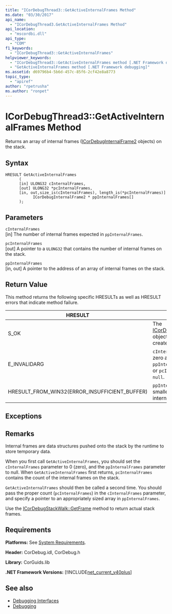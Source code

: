 ```yaml
---
title: "ICorDebugThread3::GetActiveInternalFrames Method"
ms.date: "03/30/2017"
api_name: 
  - "ICorDebugThread3.GetActiveInternalFrames Method"
api_location: 
  - "mscordbi.dll"
api_type: 
  - "COM"
f1_keywords: 
  - "ICorDebugThread3::GetActiveInternalFrames"
helpviewer_keywords: 
  - "ICorDebugThread3::GetActiveInternalFrames method [.NET Framework debugging]"
  - "GetActiveInternalFrames method [.NET Framework debugging]"
ms.assetid: d69796b4-5b6d-457c-85f6-2cf42e8a8773
topic_type: 
  - "apiref"
author: "rpetrusha"
ms.author: "ronpet"
---
```

# ICorDebugThread3::GetActiveInternalFrames Method
Returns an array of internal frames ([ICorDebugInternalFrame2](../../../../docs/framework/unmanaged-api/debugging/icordebuginternalframe2-interface.md) objects) on the stack.  
  
## Syntax  
  
```  
HRESULT GetActiveInternalFrames  
      (  
      [in] ULONG32 cInternalFrames,  
      [out] ULONG32 *pcInternalFrames,  
      [in, out,size_is(cInternalFrames), length_is(*pcInternalFrames)]  
            ICorDebugInternalFrame2 * ppInternalFrames[]  
      );  
```  
  
## Parameters  
 `cInternalFrames`  
 [in] The number of internal frames expected in `ppInternalFrames`.  
  
 `pcInternalFrames`  
 [out] A pointer to a `ULONG32` that contains the number of internal frames on the stack.  
  
 `ppInternalFrames`  
 [in, out] A pointer to the address of an array of internal frames on the stack.  
  
## Return Value  
 This method returns the following specific HRESULTs as well as HRESULT errors that indicate method failure.  
  
|HRESULT|Description|  
|-------------|-----------------|  
|S_OK|The [ICorDebugInternalFrame2](../../../../docs/framework/unmanaged-api/debugging/icordebuginternalframe2-interface.md) object was successfully created.|  
|E_INVALIDARG|`cInternalFrames` is not zero and `ppInternalFrames` is `null`, or `pcInternalFrames` is `null`.|  
|HRESULT_FROM_WIN32(ERROR_INSUFFICIENT_BUFFER)|`ppInternalFrames` is smaller than the count of internal frames.|  
  
## Exceptions  
  
## Remarks  
 Internal frames are data structures pushed onto the stack by the runtime to store temporary data.  
  
 When you first call `GetActiveInternalFrames`, you should set the `cInternalFrames` parameter to 0 (zero), and the `ppInternalFrames` parameter to null. When `GetActiveInternalFrames` first returns, `pcInternalFrames` contains the count of the internal frames on the stack.  
  
 `GetActiveInternalFrames` should then be called a second time. You should pass the proper count (`pcInternalFrames`) in the `cInternalFrames` parameter, and specify a pointer to an appropriately sized array in `ppInternalFrames`.  
  
 Use the [ICorDebugStackWalk::GetFrame](../../../../docs/framework/unmanaged-api/debugging/icordebugthread3-getactiveinternalframes-method.md) method to return actual stack frames.  
  
## Requirements  
 **Platforms:** See [System Requirements](../../../../docs/framework/get-started/system-requirements.md).  
  
 **Header:** CorDebug.idl, CorDebug.h  
  
 **Library:** CorGuids.lib  
  
 **.NET Framework Versions:** [!INCLUDE[net_current_v40plus](../../../../includes/net-current-v40plus-md.md)]  
  
## See also
- [Debugging Interfaces](../../../../docs/framework/unmanaged-api/debugging/debugging-interfaces.md)
- [Debugging](../../../../docs/framework/unmanaged-api/debugging/index.md)
